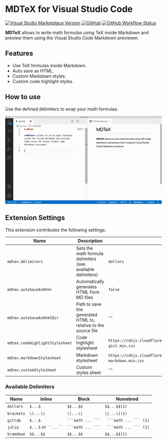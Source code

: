 # MDTeX for Visual Studio Code

[![Visual Studio Marketplace Version](https://img.shields.io/visual-studio-marketplace/v/MrF3lix.mdtex?label=vscode%20marketplace)](https://marketplace.visualstudio.com/items?itemName=MrF3lix.mdtex)
[![GitHub](https://img.shields.io/github/license/MrF3lix/mdtex)](https://github.com/MrF3lix/mdtex)
[![GitHub Workflow Status](https://img.shields.io/github/workflow/status/MrF3lix/mdtex/CI)](https://github.com/MrF3lix/mdtex/actions)

**MDTeX** allows to write math formulas using TeX inside Markdown and preview them using the Visual Studio Code Markdown previewer.

## Features

- Use TeX formulas inside Markdown.
- Auto save as HTML.
- Custom Markdown styles.
- Custom code highlight styles.

## How to use

Use the defined delimiters to wrap your math formulas.

![How to use](./img/tex-demo-fast.gif)

## Extension Settings

This extension contributes the following settings:

|Name|Description|Default Value|
|-|-|-|
|`mdtex.delimiters`|Sets the math formula delimiters (see available delimiters)|`dollars`|
|`mdtex.autoSaveAsHtml`|Automatically generates HTML from MD files|`false`|
|`mdtex.autoSaveAsHtmlDir`|Path to save the generated HTML to, relative to the source file|`""`|
|`mdtex.codeHighlightStylesheet`|Code highlight stylesheet|`https://cdnjs.cloudflare.com/ajax/libs/highlight.js/10.5.0/styles/github-gist.min.css`|
|`mdtex.markdownStylesheet`|Markdown stylesheet|`https://cdnjs.cloudflare.com/ajax/libs/github-markdown-css/4.0.0/github-markdown.min.css`|
|`mdtex.customStylesheet`|Custom styles sheet|`""`|

### Available Delimiters

|Name|Inline|Block|Numebred|
|-|-|-|-|
|`dollars`|`$...$`|`$$...$$`|`$$...$$(1)`|
|`brackets`|`\(...\)`|`\[...\]`|`\[...\](1)`|
|`gitlab`|`$...$`|` ```math ... ``` `|` ```math ... ``` (1)`|
|`julia`|`$...$` or ` ``...`` `|` ```math ... ``` `|` ```math ... ``` (1)`|
|`kramdown`|`$$...$$`|`$$...$$`|`$$...$$(1)`|
